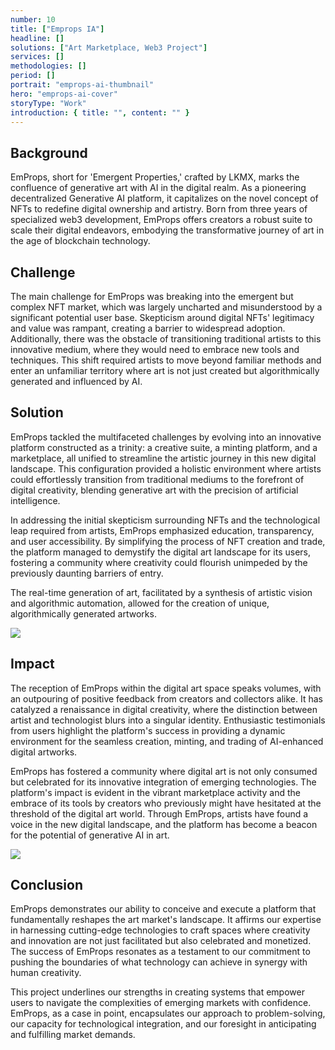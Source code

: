 ```yaml
---
number: 10
title: ["Emprops IA"]
headline: []
solutions: ["Art Marketplace, Web3 Project"]
services: []
methodologies: []
period: []
portrait: "emprops-ai-thumbnail"
hero: "emprops-ai-cover"
storyType: "Work"
introduction: { title: "", content: "" }
---
```


## Background

EmProps, short for 'Emergent Properties,' crafted by LKMX, marks the confluence of generative art with AI in the digital realm. As a pioneering decentralized Generative AI platform, it capitalizes on the novel concept of NFTs to redefine digital ownership and artistry. Born from three years of specialized web3 development, EmProps offers creators a robust suite to scale their digital endeavors, embodying the transformative journey of art in the age of blockchain technology.

## Challenge

The main challenge for EmProps was breaking into the emergent but complex NFT market, which was largely uncharted and misunderstood by a significant potential user base. Skepticism around digital NFTs' legitimacy and value was rampant, creating a barrier to widespread adoption. Additionally, there was the obstacle of transitioning traditional artists to this innovative medium, where they would need to embrace new tools and techniques. This shift required artists to move beyond familiar methods and enter an unfamiliar territory where art is not just created but algorithmically generated and influenced by AI.

## Solution

EmProps tackled the multifaceted challenges by evolving into an innovative platform constructed as a trinity: a creative suite, a minting platform, and a marketplace, all unified to streamline the artistic journey in this new digital landscape. This configuration provided a holistic environment where artists could effortlessly transition from traditional mediums to the forefront of digital creativity, blending generative art with the precision of artificial intelligence.

In addressing the initial skepticism surrounding NFTs and the technological leap required from artists, EmProps emphasized education, transparency, and user accessibility. By simplifying the process of NFT creation and trade, the platform managed to demystify the digital art landscape for its users, fostering a community where creativity could flourish unimpeded by the previously daunting barriers of entry.

The real-time generation of art, facilitated by a synthesis of artistic vision and algorithmic automation, allowed for the creation of unique, algorithmically generated artworks.

![](/work/emprops-ia-figure-1.jpg)

## Impact

The reception of EmProps within the digital art space speaks volumes, with an outpouring of positive feedback from creators and collectors alike. It has catalyzed a renaissance in digital creativity, where the distinction between artist and technologist blurs into a singular identity. Enthusiastic testimonials from users highlight the platform's success in providing a dynamic environment for the seamless creation, minting, and trading of AI-enhanced digital artworks.

EmProps has fostered a community where digital art is not only consumed but celebrated for its innovative integration of emerging technologies. The platform's impact is evident in the vibrant marketplace activity and the embrace of its tools by creators who previously might have hesitated at the threshold of the digital art world. Through EmProps, artists have found a voice in the new digital landscape, and the platform has become a beacon for the potential of generative AI in art.

![](/work/emprops-ia-figure-2.jpg)

## Conclusion

EmProps demonstrates our ability to conceive and execute a platform that fundamentally reshapes the art market's landscape. It affirms our expertise in harnessing cutting-edge technologies to craft spaces where creativity and innovation are not just facilitated but also celebrated and monetized. The success of EmProps resonates as a testament to our commitment to pushing the boundaries of what technology can achieve in synergy with human creativity.

This project underlines our strengths in creating systems that empower users to navigate the complexities of emerging markets with confidence. EmProps, as a case in point, encapsulates our approach to problem-solving, our capacity for technological integration, and our foresight in anticipating and fulfilling market demands.
